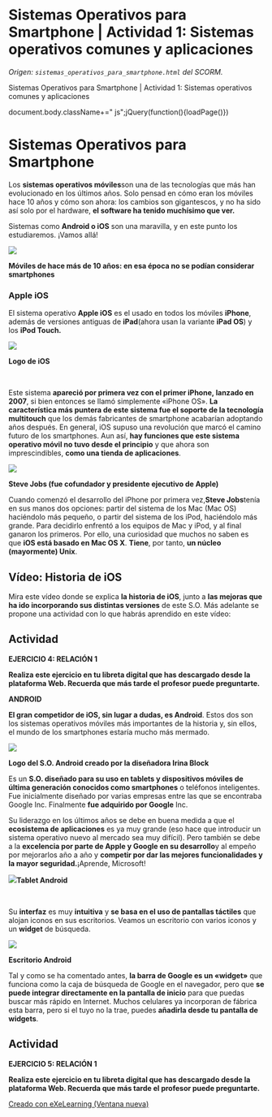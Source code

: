 # Sistemas Operativos para Smartphone | Actividad 1: Sistemas operativos comunes y aplicaciones

_Origen: `sistemas_operativos_para_smartphone.html` del SCORM._





Sistemas Operativos para Smartphone | Actividad 1: Sistemas operativos comunes y aplicaciones 











document.body.className+=" js";jQuery(function(){loadPage()})


# Sistemas Operativos para Smartphone





Los **sistemas operativos móviles**son una de las tecnologías que más han evolucionado en los últimos años. Solo pensad en cómo eran los móviles hace 10 años y cómo son ahora: los cambios son gigantescos, y no ha sido así solo por el hardware, **el software ha tenido muchísimo que ver.**


Sistemas como **Android o iOS** son una maravilla, y en este punto los estudiaremos. ¡Vamos allá!


![](images/Moviles_de_hace_mas_de_10_anos.jpg)


**Móviles de hace más de 10 años: en esa época no se podían considerar smartphones**








### **Apple iOS**


El sistema operativo **Apple iOS** es el usado en todos los móviles **iPhone**, además de versiones antiguas de **iPad**(ahora usan la variante **iPad OS**) y los **iPod Touch.**


**![](images/Logo_de_iOS.jpg)**


**Logo de iOS**


                 


Este sistema **apareció por primera vez con el primer iPhone, lanzado en 2007**, si bien entonces se llamó simplemente «iPhone OS». **La característica más puntera de este sistema fue el soporte de la tecnología multitouch** que los demás fabricantes de smartphone acabarían adoptando años después. En general, iOS supuso una revolución que marcó el camino futuro de los smartphones. Aun así, **hay funciones que este sistema operativo móvil no tuvo desde el principio** y que ahora son imprescindibles, **como una tienda de aplicaciones**.


![](images/Steve_Jobs.jpg)


**Steve Jobs (fue cofundador y presidente ejecutivo de Apple)**



Cuando comenzó el desarrollo del iPhone por primera vez,**Steve Jobs**tenía en sus manos dos opciones: partir del sistema de los Mac (Mac OS) haciéndolo más pequeño, o partir del sistema de los iPod, haciéndolo más grande. Para decidirlo enfrentó a los equipos de Mac y iPod, y al final ganaron los primeros. Por ello, una curiosidad que muchos no saben es que **iOS está basado en Mac OS X**. **Tiene**, por tanto, **un núcleo (mayormente) Unix**.







## Vídeo: Historia de iOS





Mira este vídeo donde se explica **la historia de iOS**, junto a **las mejoras que ha ido incorporando sus distintas versiones** de este S.O. Más adelante se propone una actividad con lo que habrás aprendido en este vídeo:










## Actividad





**EJERCICIO 4: RELACIÓN 1**


**Realiza este ejercicio en tu libreta digital que has descargado desde la plataforma Web. Recuerda que más tarde el profesor puede preguntarte.**










**ANDROID**


**El gran competidor de iOS, sin lugar a dudas, es Android**. Estos dos son los sistemas operativos móviles más importantes de la historia y, sin ellos, el mundo de los smartphones estaría mucho más mermado.


![](images/Logo_de_Android.jpg)


**Logo del S.O. Android creado por la diseñadora Irina Block**



Es un **S.O. diseñado para su uso en tablets y dispositivos móviles de última generación conocidos como smartphones** o teléfonos inteligentes. Fue inicialmente diseñado por varias empresas entre las que se encontraba Google Inc. Finalmente **fue adquirido por Google** Inc.


Su liderazgo en los últimos años se debe en buena medida a que el **ecosistema de aplicaciones** es ya muy grande (eso hace que introducir un sistema operativo nuevo al mercado sea muy difícil). Pero también se debe a la **excelencia por parte de Apple y Google en su desarrollo**y al empeño por mejorarlos año a año y **competir por dar las mejores funcionalidades y la mayor seguridad.**¡Aprende, Microsoft!


![](images/Tablet_android.jpg)**Tablet Android**  



 


Su **interfaz** es muy **intuitiva** y **se basa en el uso de pantallas táctiles** que alojan iconos en sus escritorios. Veamos un escritorio con varios iconos y un **widget** de búsqueda.


![](images/Escritorio_Android_con_Widget_de_busqueda.jpg)


**Escritorio Android**



Tal y como se ha comentado antes, **la barra de Google es un «widget»** que funciona como la caja de búsqueda de Google en el navegador, pero que **se puede integrar directamente en la pantalla de inicio** para que puedas buscar más rápido en Internet. Muchos celulares ya incorporan de fábrica esta barra, pero si el tuyo no la trae, puedes **añadirla desde tu pantalla de widgets**.







## Actividad





**EJERCICIO 5: RELACIÓN 1**


**Realiza este ejercicio en tu libreta digital que has descargado desde la plataforma Web. Recuerda que más tarde el profesor puede preguntarte.**









[Creado con eXeLearning (Ventana nueva)](https://exelearning.net/)


